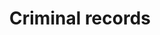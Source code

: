 ---
title: Criminal records
longTitle: 'Criminal records'
tags:
- gccommon
french:
- "[[Casier judiciaire]]"
---